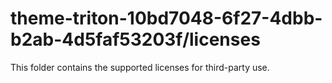 # theme-triton-10bd7048-6f27-4dbb-b2ab-4d5faf53203f/licenses

This folder contains the supported licenses for third-party use.

